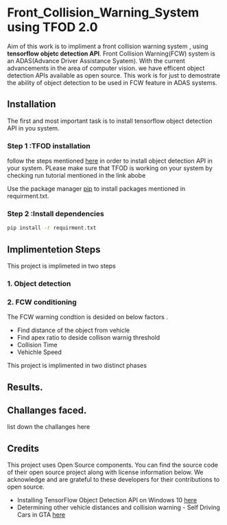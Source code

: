 # Front_Collision_Warning_System using TFOD 2.0
Aim of this work is to impliment a  front collision warning system , using __tensorflow objetc detection API__. 
Front Collision Warning(FCW) system is an ADAS(Advance Driver Assistance Syatem). With the current advancements in the area of computer vision. we have efficent object detection APIs available as open source. This work is for just to demostrate the ability of object detection to be used in FCW feature in ADAS systems.


## Installation
The first and most important task is to install tensorflow object detection API in you system.

### Step 1 :TFOD installation
follow the steps mentioned [here](https://medium.com/@marklabinski/installing-tensorflow-object-detection-api-on-windows-10-7a4eb83e1e7b) in order to install object detection API in your system.
PLease make sure that TFOD is working on your system by checking run tutorial mentioned in the link abobe 

Use the package manager [pip](https://pip.pypa.io/en/stable/) to install packages mentioned in requirment.txt.

### Step 2 :Install dependencies
```bash
pip install -r requirment.txt
```

## Implimentetion Steps
This project is implimeted in two steps 
### 1. Object detection
### 2. FCW conditioning 
The FCW warning condtion is desided on below factors .
* Find distance of the object from vehicle 
* Find apex ratio to deside collison warnig threshold 
* Collision Time 
* Vehichle Speed 

This project is implimented in two distinct phases




## Results.

## Challanges faced.
list down the challanges here

## Credits
This project uses Open Source components. You can find the source code of their open source project along with license information below. We acknowledge and are grateful to these developers for their contributions to open source.

* Installing TensorFlow Object Detection API on Windows 10 [here](https://medium.com/@marklabinski/installing-tensorflow-object-detection-api-on-windows-10-7a4eb83e1e7b)
* Determining other vehicle distances and collision warning - Self Driving Cars in GTA [here](https://pythonprogramming.net/detecting-distances-self-driving-car/)

